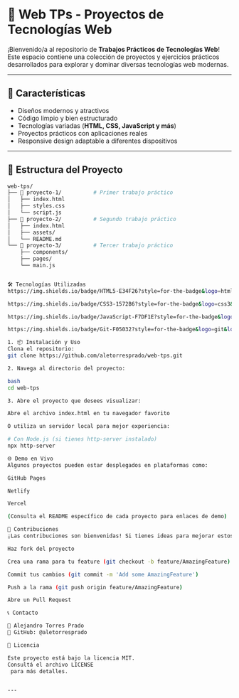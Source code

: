# 🌟 Web TPs - Proyectos de Tecnologías Web

¡Bienvenido/a al repositorio de **Trabajos Prácticos de Tecnologías Web**!  
Este espacio contiene una colección de proyectos y ejercicios prácticos desarrollados para explorar y dominar diversas tecnologías web modernas.

---

## 🚀 Características
- Diseños modernos y atractivos  
- Código limpio y bien estructurado  
- Tecnologías variadas (**HTML, CSS, JavaScript y más**)  
- Proyectos prácticos con aplicaciones reales  
- Responsive design adaptable a diferentes dispositivos  

---

## 📂 Estructura del Proyecto
```bash
web-tps/
├── 📁 proyecto-1/          # Primer trabajo práctico
│   ├── index.html
│   ├── styles.css
│   └── script.js
├── 📁 proyecto-2/          # Segundo trabajo práctico
│   ├── index.html
│   ├── assets/
│   └── README.md
└── 📁 proyecto-3/          # Tercer trabajo práctico
    ├── components/
    ├── pages/
    └── main.js


🛠️ Tecnologías Utilizadas
https://img.shields.io/badge/HTML5-E34F26?style=for-the-badge&logo=html5&logoColor=white

https://img.shields.io/badge/CSS3-1572B6?style=for-the-badge&logo=css3&logoColor=white

https://img.shields.io/badge/JavaScript-F7DF1E?style=for-the-badge&logo=javascript&logoColor=black

https://img.shields.io/badge/Git-F05032?style=for-the-badge&logo=git&logoColor=white

1. 📦 Instalación y Uso
Clona el repositorio:
git clone https://github.com/aletorresprado/web-tps.git

2. Navega al directorio del proyecto:

bash
cd web-tps

3. Abre el proyecto que desees visualizar:

Abre el archivo index.html en tu navegador favorito

O utiliza un servidor local para mejor experiencia:

# Con Node.js (si tienes http-server instalado)
npx http-server

🌐 Demo en Vivo
Algunos proyectos pueden estar desplegados en plataformas como:

GitHub Pages

Netlify

Vercel

(Consulta el README específico de cada proyecto para enlaces de demo)

🤝 Contribuciones
¡Las contribuciones son bienvenidas! Si tienes ideas para mejorar estos proyectos:

Haz fork del proyecto

Crea una rama para tu feature (git checkout -b feature/AmazingFeature)

Commit tus cambios (git commit -m 'Add some AmazingFeature')

Push a la rama (git push origin feature/AmazingFeature)

Abre un Pull Request

📞 Contacto

👤 Alejandro Torres Prado
🔗 GitHub: @aletorresprado

📄 Licencia

Este proyecto está bajo la licencia MIT.
Consultá el archivo LICENSE
 para más detalles.


---